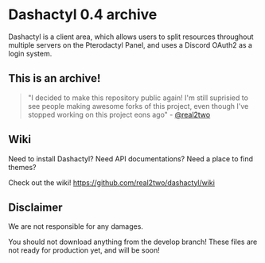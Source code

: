 # Dashactyl 0.4 archive

Dashactyl is a client area, which allows users to split resources throughout multiple servers on the Pterodactyl Panel, and uses a Discord OAuth2 as a login system.

## This is an archive!

> "I decided to make this repository public again! I'm still suprisied to see people making awesome forks of this project, even though I've stopped working on this project eons ago" - [@real2two](https://github.com/real2two)

## Wiki

Need to install Dashactyl? Need API documentations? Need a place to find themes?

Check out the wiki! https://github.com/real2two/dashactyl/wiki

## Disclaimer

We are not responsible for any damages.

You should not download anything from the develop branch! These files are not ready for production yet, and will be soon!
